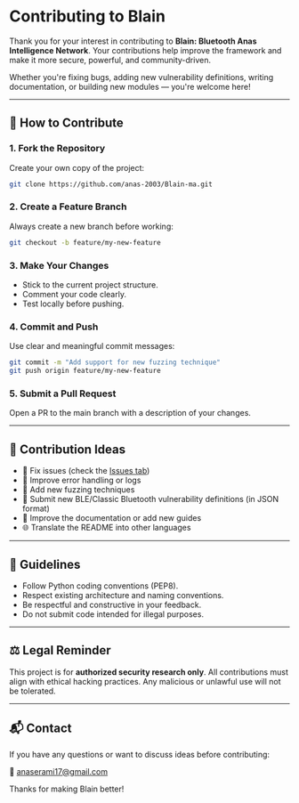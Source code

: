# Contributing to Blain

Thank you for your interest in contributing to **Blain: Bluetooth Anas Intelligence Network**. Your contributions help improve the framework and make it more secure, powerful, and community-driven.

Whether you're fixing bugs, adding new vulnerability definitions, writing documentation, or building new modules — you're welcome here!

---

## 🚀 How to Contribute

### 1. Fork the Repository

Create your own copy of the project:

```bash
git clone https://github.com/anas-2003/Blain-ma.git
```

### 2. Create a Feature Branch

Always create a new branch before working:

```bash
git checkout -b feature/my-new-feature
```

### 3. Make Your Changes

- Stick to the current project structure.
- Comment your code clearly.
- Test locally before pushing.

### 4. Commit and Push

Use clear and meaningful commit messages:

```bash
git commit -m "Add support for new fuzzing technique"
git push origin feature/my-new-feature
```

### 5. Submit a Pull Request

Open a PR to the main branch with a description of your changes.

---

## 🧠 Contribution Ideas

- 🔧 Fix issues (check the [Issues tab](https://github.com/anas-2003/Blain-ma/issues))
- 🐛 Improve error handling or logs
- 🧪 Add new fuzzing techniques
- 🧬 Submit new BLE/Classic Bluetooth vulnerability definitions (in JSON format)
- 📝 Improve the documentation or add new guides
- 🌐 Translate the README into other languages

---

## 🧩 Guidelines

- Follow Python coding conventions (PEP8).
- Respect existing architecture and naming conventions.
- Be respectful and constructive in your feedback.
- Do not submit code intended for illegal purposes.

---

## ⚖️ Legal Reminder

This project is for **authorized security research only**. All contributions must align with ethical hacking practices. Any malicious or unlawful use will not be tolerated.

---

## 📬 Contact

If you have any questions or want to discuss ideas before contributing:

📧 [anaserami17@gmail.com](mailto\:anaserami17@gmail.com)

Thanks for making Blain better!

